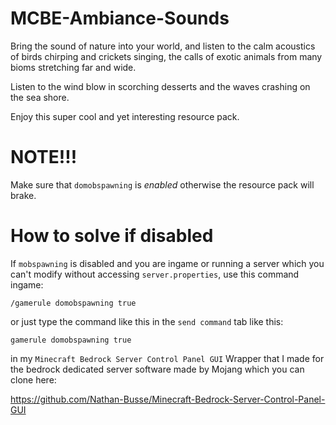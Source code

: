 # MCBE-Ambiance-Sounds

Bring the sound of nature into your world,
and listen to the calm acoustics of birds chirping and crickets singing,
the calls of exotic animals from many bioms stretching far and wide.

Listen to the wind blow in scorching desserts and the waves crashing on the sea shore.

Enjoy this super cool and yet interesting resource pack.

# NOTE!!! 

Make sure that ```domobspawning``` is *enabled* otherwise the resource pack will brake.

# How to solve if disabled

 If ```mobspawning``` is disabled and you are ingame or running a server which you can't modify without accessing ```server.properties```,
use this command ingame:

      
    /gamerule domobspawning true
      

or just type the command like this in the ```send command``` tab like this:


    gamerule domobspawning true


in my ```Minecraft Bedrock Server Control Panel GUI``` Wrapper that I made for the bedrock dedicated server 
software made by Mojang which you can clone here:

https://github.com/Nathan-Busse/Minecraft-Bedrock-Server-Control-Panel-GUI

